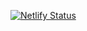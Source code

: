 [![Netlify Status](https://api.netlify.com/api/v1/badges/16c5b454-d404-4a74-8edf-3f7bf3b72015/deploy-status)](https://app.netlify.com/sites/teste-tecnico-front/deploys)
